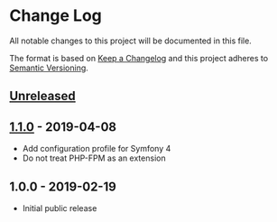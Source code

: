# Change Log
All notable changes to this project will be documented in this file.

The format is based on [Keep a Changelog](http://keepachangelog.com/)
and this project adheres to [Semantic Versioning](http://semver.org/).

## [Unreleased]

## [1.1.0] - 2019-04-08
- Add configuration profile for Symfony 4
- Do not treat PHP-FPM as an extension

## 1.0.0 - 2019-02-19
- Initial public release

[Unreleased]:  https://github.com/gmitirol/alpine39-php72/compare/1.1.0...HEAD
[1.1.0]: https://github.com/gmitirol/alpine39-php72/compare/1.0.0...1.1.0
